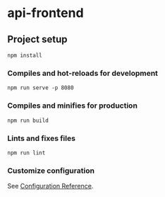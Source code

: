 # api-frontend

## Project setup
```
npm install
```

### Compiles and hot-reloads for development
```
npm run serve -p 8080
```

### Compiles and minifies for production
```
npm run build
```

### Lints and fixes files
```
npm run lint
```

### Customize configuration
See [Configuration Reference](https://cli.vuejs.org/config/).

